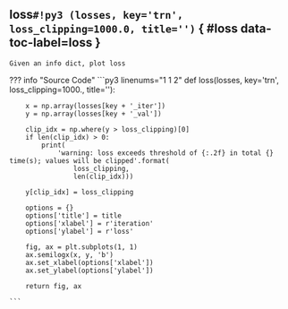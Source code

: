 ## **loss**`#!py3 (losses, key='trn', loss_clipping=1000.0, title='')` { #loss data-toc-label=loss }


```
Given an info dict, plot loss
```


??? info "Source Code" 
	```py3 linenums="1 1 2" 
	def loss(losses, key='trn', loss_clipping=1000., title=''):
	    
	
	    x = np.array(losses[key + '_iter'])
	    y = np.array(losses[key + '_val'])
	
	    clip_idx = np.where(y > loss_clipping)[0]
	    if len(clip_idx) > 0:
	        print(
	            'warning: loss exceeds threshold of {:.2f} in total {} time(s); values will be clipped'.format(
	                loss_clipping,
	                len(clip_idx)))
	
	    y[clip_idx] = loss_clipping
	
	    options = {}
	    options['title'] = title
	    options['xlabel'] = r'iteration'
	    options['ylabel'] = r'loss'
	
	    fig, ax = plt.subplots(1, 1)
	    ax.semilogx(x, y, 'b')
	    ax.set_xlabel(options['xlabel'])
	    ax.set_ylabel(options['ylabel'])
	
	    return fig, ax
	
	```
